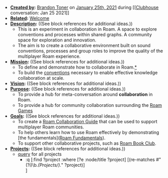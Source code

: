 - **[Created by](<Created by.md>):** [Brandon Toner](<Brandon Toner.md>) on [January 25th, 2021](<January 25th, 2021.md>) during [[[Clubhouse](<[[Clubhouse.md>) conversation: Jan 25 2021]]
- **[Related](<Related.md>):** [Welcome](<Welcome.md>)
- **[Description](<Description.md>):** ((See block references for additional ideas.))
    - This is an experiment in collaboration in Roam. A space to explore conventions and processes within shared graphs. A community space for exploration and innovation.
    - The aim is to create a collaborative environment built on sound conventions, processes and group roles to improve the quality of the multiplayer Roam experience.
- **[Mission](<Mission.md>):** ((See block references for additional ideas.))
    - To define and demonstrate how to collaborate in Roam.[*](((-VfLPtkvE)))
    - To build the [conventions](<conventions.md>) necessary to enable effective knowledge collaboration at scale.
- **[Vision](<Vision.md>):** ((See block references for additional ideas.))
- **[Purpose](<Purpose.md>):** ((See block references for additional ideas.))
    - To provide a hub for meta-conversation around **collaboration** in Roam.
    - To provide a hub for community collaboration surrounding the [Roam Games](<Roam Games.md>)
- **[Goals](<Goals.md>):** ((See block references for additional ideas.))
    - To create a [Roam Collaboration Guide](<Roam Collaboration Guide.md>) that can be used to support multiplayer Roam communities.
    - To help others learn how to use Roam effectively by demonstrating [the fundamentals]([Roam Fundamentals](<Roam Fundamentals.md>)). 
    - To support other collaborative projects, such as [Roam Book Club](<Roam Book Club.md>).
- **[Projects](<Projects.md>):** ((See block references for additional ideas.))
    - [query](<query.md>) for all projects
        - :q [:find ?project
	:where 
    	[?e :node/title ?project]
		[(re-matches #"(?i)\b.*(Projects/).*" ?project)]	  
	]

